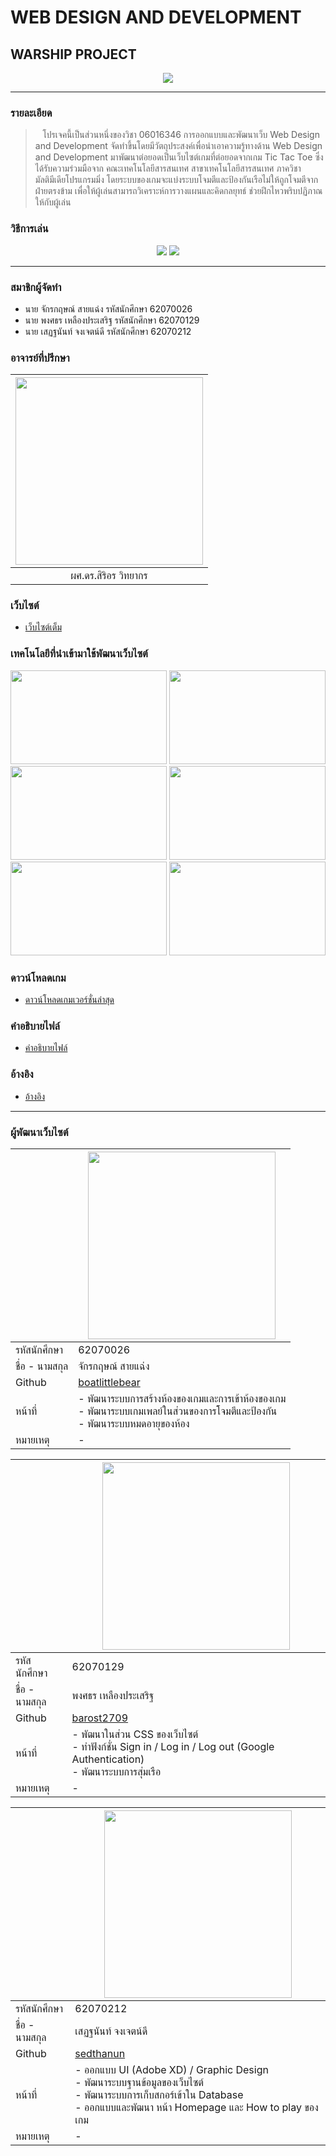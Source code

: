 # WEB DESIGN AND DEVELOPMENT
## WARSHIP PROJECT

<p align="center">
  <img src="https://cdn.discordapp.com/attachments/946408815119699998/971025532911222794/unknown.png">
</p>

<hr>

### รายละเอียด

> &nbsp;&nbsp;&nbsp;โปรเจคนี้เป็นส่วนหนึ่งของวิชา 06016346 การออกแบบและพัฒนาเว็บ Web Design and Development จัดทำขึ้นโดยมีวัตถุประสงค์เพื่อนำเอาความรู้ทางด้าน Web Design and Development มาพัฒนาต่อยอดเป็นเว็บไซต์เกมที่ต่อยอดจากเกม Tic Tac Toe ซึ่งได้รับความร่วมมือจาก คณะเทคโนโลยีสารสนเทศ สาขาเทคโนโลยีสารสนเทศ ภาควิชามัลติมีเดียโปรแกรมมิ่ง โดยระบบของเกมจะแบ่งระบบโจมตีและป้องกันเรือไม่ให้ถูกโจมตีจากฝ่ายตรงข้าม เพื่อให้ผู้เล่นสามารถวิเคราะห์การวางแผนและคิดกลยุทธ์ ช่วยฝึกไหวพริบปฏิภาณให้กับผู้เล่น

### วิธีการเล่น 

<p align="center">
  <img src="https://cdn.discordapp.com/attachments/946408815119699998/971066896797536337/Howtoplay4Artboard-1.png">
  <img src="https://cdn.discordapp.com/attachments/946408815119699998/971066897040834621/Howtoplay4Artboard-2.png">
</p>

<hr>

### สมาชิกผู้จัดทำ

- นาย จักรกฤษณ์ สายแฉ่ง รหัสนักศึกษา 62070026
- นาย พงศธร เหลืองประเสริฐ รหัสนักศึกษา 62070129
- นาย เสฏฐนันท์ จงเจตน์ดี รหัสนักศึกษา 62070212

### อาจารย์ที่ปรึกษา

| <img src="https://www.it.kmitl.ac.th/wp-content/uploads/2018/03/Sirion.jpg" width="300px" height="300px"> | 
|:-:|
|ผศ.ดร.สิริอร วิทยากร|

### เว็บไซต์

- [เว็บไซต์เต็ม](https://webdesigin-warship.netlify.app/)

### เทคโนโลยีที่นำเข้ามาใช้พัฒนาเว็บไซต์

<p align="center">
  <img src="https://cdn.discordapp.com/attachments/946408815119699998/972052075242487808/html2.jpg" width="250px" height="150px">
  <img src="https://cdn.discordapp.com/attachments/946408815119699998/972052075024379914/boot2.jpg" width="250px" height="150px">
  <img src="https://cdn.discordapp.com/attachments/946408815119699998/972052402012307496/Firebase2.jpg" width="250px" height="150px">
  <img src="https://cdn.discordapp.com/attachments/946408815119699998/972055478140039218/React2.jpg" width="250px" height="150px">
  <img src="https://cdn.discordapp.com/attachments/946408815119699998/972058287421931520/node2.jpg" width="250px" height="150px">
  <img src="https://cdn.discordapp.com/attachments/946408815119699998/972056030848630784/express2.jpg" width="250px" height="150px">
</p>

### ดาวน์โหลดเกม

- [ดาวน์โหลดเกมเวอร์ชั่นล่าสุด]()

### คำอธิบายไฟล์
- [คำอธิบายไฟล์]()

### อ้างอิง
- [อ้างอิง]()

<hr>

### ผู้พัฒนาเว็บไซต์

|| <img src="https://cdn.discordapp.com/attachments/946408815119699998/971869360782192690/unknown.png" width="300px" height="300px"> | 
|--|--|
| รหัสนักศึกษา |62070026|
| ชื่อ - นามสกุล |จักรกฤษณ์ สายแฉ่ง|
| Github |[boatlittlebear](https://github.com/boatlittlebear)|
| หน้าที่ |- พัฒนาระบบการสร้างห้องของเกมและการเข้าห้องของเกม<br /> - พัฒนาระบบเกมเพลย์ในส่วนของการโจมตีและป้องกัน<br /> - พัฒนาระบบหมดอายุของห้อง|
| หมายเหตุ| - |

|| <img src="https://cdn.discordapp.com/attachments/946408815119699998/971870785931206657/unknown.png" width="300px" height="300px"> | 
|--|--|
| รหัสนักศึกษา |62070129|
| ชื่อ - นามสกุล |พงศธร เหลืองประเสริฐ|
| Github |[barost2709](https://github.com/barost2709)|
| หน้าที่ |- พัฒนาในส่วน CSS ของเว็บไซต์<br /> - ทำฟังก์ชั่น Sign in / Log in / Log out (Google Authentication)<br /> - พัฒนาระบบการสุ่มเรือ|
| หมายเหตุ| - |

|| <img src="https://cdn.discordapp.com/attachments/946408815119699998/971869195182682152/unknown.png" width="300px" height="300px"> | 
|--|--|
| รหัสนักศึกษา |62070212|
| ชื่อ - นามสกุล |เสฏฐนันท์ จงเจตน์ดี|
| Github |[sedthanun](https://github.com/sedthanun)|
| หน้าที่ | - ออกแบบ UI (Adobe XD) / Graphic Design<br /> - พัฒนาระบบฐานข้อมูลของเว็บไซต์<br /> - พัฒนาระบบการเก็บสกอร์เข้าใน Database<br /> - ออกแบบและพัฒนา หน้า Homepage และ How to play ของเกม |
| หมายเหตุ| - | 
